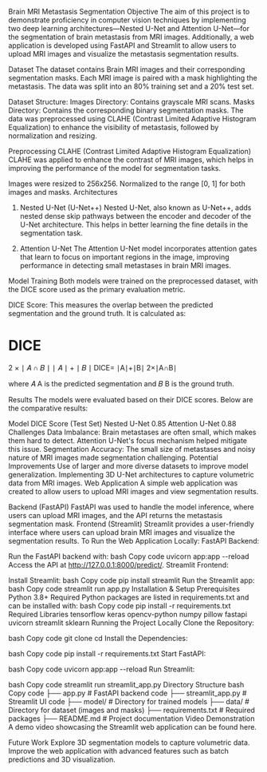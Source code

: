 Brain MRI Metastasis Segmentation
Objective
The aim of this project is to demonstrate proficiency in computer vision techniques by implementing two deep learning architectures—Nested U-Net and Attention U-Net—for the segmentation of brain metastasis from MRI images. Additionally, a web application is developed using FastAPI and Streamlit to allow users to upload MRI images and visualize the metastasis segmentation results.

Dataset
The dataset contains Brain MRI images and their corresponding segmentation masks. Each MRI image is paired with a mask highlighting the metastasis. The data was split into an 80% training set and a 20% test set.

Dataset Structure:
Images Directory: Contains grayscale MRI scans.
Masks Directory: Contains the corresponding binary segmentation masks.
The data was preprocessed using CLAHE (Contrast Limited Adaptive Histogram Equalization) to enhance the visibility of metastasis, followed by normalization and resizing.

Preprocessing
CLAHE (Contrast Limited Adaptive Histogram Equalization)
CLAHE was applied to enhance the contrast of MRI images, which helps in improving the performance of the model for segmentation tasks.

Images were resized to 256x256.
Normalized to the range [0, 1] for both images and masks.
Architectures
1. Nested U-Net (U-Net++)
Nested U-Net, also known as U-Net++, adds nested dense skip pathways between the encoder and decoder of the U-Net architecture. This helps in better learning the fine details in the segmentation task.

2. Attention U-Net
The Attention U-Net model incorporates attention gates that learn to focus on important regions in the image, improving performance in detecting small metastases in brain MRI images.

Model Training
Both models were trained on the preprocessed dataset, with the DICE score used as the primary evaluation metric.

DICE Score: This measures the overlap between the predicted segmentation and the ground truth. It is calculated as:

DICE
=
2
×
∣
𝐴
∩
𝐵
∣
∣
𝐴
∣
+
∣
𝐵
∣
DICE= 
∣A∣+∣B∣
2×∣A∩B∣
​
 
where 
𝐴
A is the predicted segmentation and 
𝐵
B is the ground truth.

Results
The models were evaluated based on their DICE scores. Below are the comparative results:

Model	DICE Score (Test Set)
Nested U-Net	0.85
Attention U-Net	0.88
Challenges
Data Imbalance: Brain metastases are often small, which makes them hard to detect. Attention U-Net's focus mechanism helped mitigate this issue.
Segmentation Accuracy: The small size of metastases and noisy nature of MRI images made segmentation challenging.
Potential Improvements
Use of larger and more diverse datasets to improve model generalization.
Implementing 3D U-Net architectures to capture volumetric data from MRI images.
Web Application
A simple web application was created to allow users to upload MRI images and view segmentation results.

Backend (FastAPI)
FastAPI was used to handle the model inference, where users can upload MRI images, and the API returns the metastasis segmentation mask.
Frontend (Streamlit)
Streamlit provides a user-friendly interface where users can upload brain MRI images and visualize the segmentation results.
To Run the Web Application Locally:
FastAPI Backend:

Run the FastAPI backend with:
bash
Copy code
uvicorn app:app --reload
Access the API at http://127.0.0.1:8000/predict/.
Streamlit Frontend:

Install Streamlit:
bash
Copy code
pip install streamlit
Run the Streamlit app:
bash
Copy code
streamlit run app.py
Installation & Setup
Prerequisites
Python 3.8+
Required Python packages are listed in requirements.txt and can be installed with:
bash
Copy code
pip install -r requirements.txt
Required Libraries
tensorflow
keras
opencv-python
numpy
pillow
fastapi
uvicorn
streamlit
sklearn
Running the Project Locally
Clone the Repository:

bash
Copy code
git clone <repository-url>
cd <repository-directory>
Install the Dependencies:

bash
Copy code
pip install -r requirements.txt
Start FastAPI:

bash
Copy code
uvicorn app:app --reload
Run Streamlit:

bash
Copy code
streamlit run streamlit_app.py
Directory Structure
bash
Copy code
├── app.py                    # FastAPI backend code
├── streamlit_app.py           # Streamlit UI code
├── model/                     # Directory for trained models
├── data/                      # Directory for dataset (images and masks)
├── requirements.txt           # Required packages
├── README.md                  # Project documentation
Video Demonstration
A demo video showcasing the Streamlit web application can be found here.

Future Work
Explore 3D segmentation models to capture volumetric data.
Improve the web application with advanced features such as batch predictions and 3D visualization.
